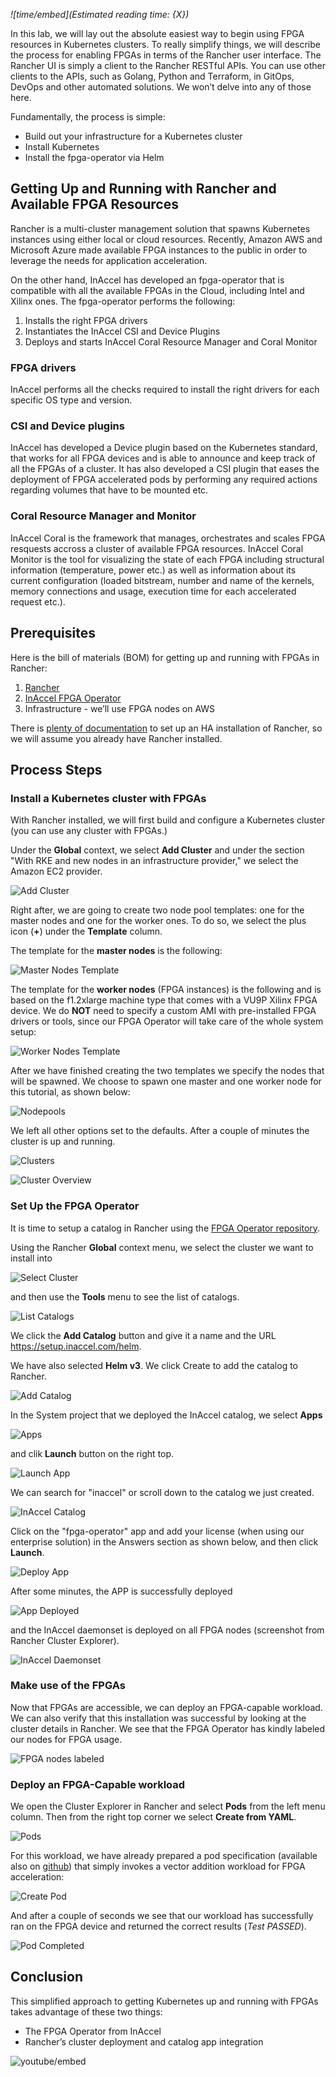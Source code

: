 *![time/embed](Estimated reading time: {X})*

In this lab, we will lay out the absolute easiest way to begin using FPGA
resources in Kubernetes clusters. To really simplify things, we will describe
the process for enabling FPGAs in terms of the Rancher user interface. The
Rancher UI is simply a client to the Rancher RESTful APIs. You can use other
clients to the APIs, such as Golang, Python and Terraform, in GitOps, DevOps and
other automated solutions. We won’t delve into any of those here.

Fundamentally, the process is simple:

- Build out your infrastructure for a Kubernetes cluster
- Install Kubernetes
- Install the fpga-operator via Helm

## Getting Up and Running with Rancher and Available FPGA Resources

Rancher is a multi-cluster management solution that spawns Kubernetes instances
using either local or cloud resources. Recently, Amazon AWS and Microsoft Azure
made available FPGA instances to the public in order to leverage the needs for
application acceleration.

On the other hand, InAccel has developed an fpga-operator that is compatible
with all the available FPGAs in the Cloud, including Intel and Xilinx ones. The
fpga-operator performs the following:

1. Installs the right FPGA drivers
2. Instantiates the InAccel CSI and Device Plugins
3. Deploys and starts InAccel Coral Resource Manager and Coral Monitor

### FPGA drivers

InAccel performs all the checks required to install the right drivers for each
specific OS type and version.

### CSI and Device plugins

InAccel has developed a Device plugin based on the Kubernetes standard, that
works for all FPGA devices and is able to announce and keep track of all the
FPGAs of a cluster. It has also developed a CSI plugin that eases the deployment
of FPGA accelerated pods by performing any required actions regarding volumes
that have to be mounted etc.

### Coral Resource Manager and Monitor

InAccel Coral is the framework that manages, orchestrates and scales FPGA
resquests accross a cluster of available FPGA resources. InAccel Coral Monitor
is the tool for visualizing the state of each FPGA including structural
information (temperature, power etc.) as well as information about its current
configuration (loaded bitstream, number and name of the kernels, memory
connections and usage, execution time for each accelerated request etc.).

## Prerequisites

Here is the bill of materials (BOM) for getting up and running with FPGAs in
Rancher:

1. [Rancher](https://github.com/rancher/rancher/releases)
2. [InAccel FPGA Operator](https://artifacthub.io/packages/helm/inaccel/fpga-operator)
3. Infrastructure - we’ll use FPGA nodes on AWS

There is
[plenty of documentation](https://rancher.com/docs/rancher/v2.x/en/installation/)
to set up an HA installation of Rancher, so we will assume you already have
Rancher installed.

## Process Steps

### Install a Kubernetes cluster with FPGAs

With Rancher installed, we will first build and configure a Kubernetes cluster
(you can use any cluster with FPGAs.)

Under the **Global** context, we select **Add Cluster** and under the section
"With RKE and new nodes in an infrastructure provider," we select the Amazon EC2
provider.

![Add Cluster](img/create_cluster.png)

Right after, we are going to create two node pool templates: one for the master
nodes and one for the worker ones. To do so, we select the plus icon (**+**)
under the **Template** column.

The template for the **master nodes** is the following:  

![Master Nodes Template](img/master_template.png)

The template for the **worker nodes** (FPGA instances) is the following and is
based on the f1.2xlarge machine type that comes with a VU9P Xilinx FPGA device.
We do **NOT** need to specify a custom AMI with pre-installed FPGA drivers or
tools, since our FPGA Operator will take care of the whole system setup:  

![Worker Nodes Template](img/worker_fpga_template.png)

After we have finished creating the two templates we specify the nodes that will
be spawned. We choose to spawn one master and one worker node for this tutorial,
as shown below:  

![Nodepools](img/nodepools.png)

We left all other options set to the defaults. After a couple of minutes the
cluster is up and running.

![Clusters](img/clusters.png)

![Cluster Overview](img/demo_cluster.png)

### Set Up the FPGA Operator

It is time to setup a catalog in Rancher using the
[FPGA Operator repository](https://artifacthub.io/packages/helm/inaccel/fpga-operator).

Using the Rancher **Global** context menu, we select the cluster we want to
install into

![Select Cluster](img/select_catalog_cluster.png)

and then use the **Tools** menu to see the list of catalogs.

![List Catalogs](img/list_catalogs.png)

We click the **Add Catalog** button and give it a name and the URL
https://setup.inaccel.com/helm.

We have also selected **Helm v3**. We click Create to add the catalog to
Rancher.

![Add Catalog](img/add_inaccel_catalog.png)

In the System project that we deployed the InAccel catalog, we select **Apps**

![Apps](img/select_apps.png)

and clik **Launch** button on the right top.

![Launch App](img/launch_app.png)

We can search for "inaccel" or scroll down to the catalog we just created.

![InAccel Catalog](img/inaccel_catalog.png)

Click on the "fpga-operator" app and add your license (when using our enterprise
solution) in the Answers section as shown below, and then click **Launch**.

![Deploy App](img/deploy_app_inaccel.png)

After some minutes, the APP is successfully deployed

![App Deployed](img/app_deployed.png)

and the InAccel daemonset is deployed on all FPGA nodes (screenshot from Rancher
Cluster Explorer).

![InAccel Daemonset](img/inaccel_daemonset.png)

### Make use of the FPGAs

Now that FPGAs are accessible, we can deploy an FPGA-capable workload. We can
also verify that this installation was successful by looking at the cluster
details in Rancher. We see that the FPGA Operator has kindly labeled our nodes
for FPGA usage.

![FPGA nodes labeled](img/fpga_nodes_labeled.png)

### Deploy an FPGA-Capable workload

We open the Cluster Explorer in Rancher and select **Pods** from the left menu
column. Then from the right top corner we select **Create from YAML**.

![Pods](img/pods.png)

For this workload, we have already prepared a pod specification (available also
on [github](https://github.com/inaccel/vadd/blob/master/deploy/pod.yaml)) that
simply invokes a vector addition workload for FPGA acceleration:

![Create Pod](img/pod_create.png)

And after a couple of seconds we see that our workload has successfully ran on
the FPGA device and returned the correct results (*Test PASSED*).

![Pod Completed](img/pod_completed.png)

## Conclusion

This simplified approach to getting Kubernetes up and running with FPGAs takes
advantage of these two things:

- The FPGA Operator from InAccel
- Rancher’s cluster deployment and catalog app integration

![youtube/embed](lqhIkX7oLBs)
